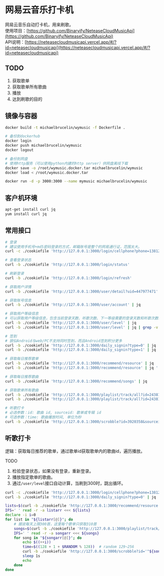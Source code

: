 # 网易云音乐打卡机

网易云音乐自动打卡机，用来刷歌。  
使用项目：[https://github.com/Binaryify/NeteaseCloudMusicApi](https://github.com/Binaryify/NeteaseCloudMusicApi)  
API说明：[https://neteasecloudmusicapi.vercel.app/#/?id=neteasecloudmusicapi](https://neteasecloudmusicapi.vercel.app/#/?id=neteasecloudmusicapi)

## TODO

1. 获取歌单
2. 获取歌单所有歌曲
3. 播放
4. 达到刷歌的目的

## 镜像与容器

```bash
docker build -t michaelbrucelin/wymusic -f Dockerfile .

# 备份到dockerhub
docker login
docker push michaelbrucelin/wymusic
docker logout

# 备份到网盘
# 使用http服务（可以使用python内建的http server）供网盘离线下载
docker save -o /root/wymusic.docker.tar michaelbrucelin/wymusic
docker load < /root/wymusic.docker.tar

docker run -d -p 3000:3000 --name mymusic michaelbrucelin/wymusic
```

## 客户机环境

```bash
apt-get install curl jq
yum install curl jq
```

## 常用接口

```bash
# 登录
# 建议使用手机号+md5密码登录的方式，邮箱账号是整个的网易通行证，范围太大。
curl -c ./cookiefile 'http://127.0.0.1:3000/login/cellphone?phone=13812345678&md5_password=675053bf6403c0a4531a65ac09717226' | jq

# 查看登录状态
curl -b ./cookiefile 'http://127.0.0.1:3000/login/status'

# 刷新登录
curl -b ./cookiefile 'http://127.0.0.1:3000/login/refresh'

# 获取用户详情
curl -b ./cookiefile 'http://127.0.0.1:3000/user/detail?uid=447977471' | jq

# 获取账号信息
curl -b ./cookiefile 'http://127.0.0.1:3000/user/account' | jq

# 获取用户等级信息
# 可以获取用户等级信息，包含当前登录天数、听歌次数、下一等级需要的登录天数和听歌次数、当前等级进度，对应：https://music.163.com/#/user/level
curl -b ./cookiefile 'http://127.0.0.1:3000/user/level' | jq
curl -b ./cookiefile 'http://127.0.0.1:3000/user/level' | jq | grep -v info

# 签到
# 貌似Android与web/PC不支持同时签到，而且Android签到积分更多
curl -b ./cookiefile 'http://127.0.0.1:3000/daily_signin?type=0' | jq  # Android签到，可以忽略type=0
curl -b ./cookiefile 'http://127.0.0.1:3000/daily_signin?type=1' | jq  # web/PC签到

# 获取每日推荐歌单
curl -b ./cookiefile 'http://127.0.0.1:3000/recommend/resource' | jq
curl -b ./cookiefile 'http://127.0.0.1:3000/recommend/resource' | jq '.recommend[].id'

# 获取每日推荐歌曲
curl -b ./cookiefile 'http://127.0.0.1:3000/recommend/songs' | jq

# 获取歌单所有歌曲
curl -b ./cookiefile 'http://127.0.0.1:3000/playlist/track/all?id=24381616&limit=310' | jq
curl -b ./cookiefile 'http://127.0.0.1:3000/playlist/track/all?id=24381616&limit=310' | jq '.songs[].id'

# 听歌打卡
# 必选参数：id: 歌曲 id, sourceid: 歌单或专辑 id
# 可选参数：time: 歌曲播放时间, 单位为秒
curl -b ./cookiefile 'http://127.0.0.1:3000/scrobble?id=3920358&sourceid=24381616&time=256'
```

## 听歌打卡

逻辑：获取每日推荐的歌单，通过歌单id获取歌单内的歌曲id，遍历播放。  

TODO

1. 检验登录状态，如果没有登录，重新登录。
2. 播放指定歌单的歌曲。
3. 通过`/user/level`接口自动计算，当刷到300时，跳出循环。

```bash
curl -c ./cookiefile 'http://127.0.0.1:3000/login/cellphone?phone=13812345678&md5_password=675053bf6403c0a4531a65ac09717226' | jq
curl -b ./cookiefile 'http://127.0.0.1:3000/daily_signin?type=0' | jq

lists=$(curl -b ./cookiefile 'http://127.0.0.1:3000/recommend/resource' | jq '.recommend[].id')
IFS=' ' read -r -a listarr <<< ${lists}
declare -i i=0
for list in "${listarr[@]}"; do
    # 据说每天上限300首，这里每个歌单只获取310首
    songs=$(curl -b ./cookiefile 'http://127.0.0.1:3000/playlist/track/all?id=24381616&limit=310' | jq '.songs[].id')
    IFS=' ' read -r -a songarr <<< ${songs}
    for song in "${songarr[@]}"; do
        echo $((++i))
        time=$((128 + 1 + $RANDOM % 128))  # random 129~256
        curl -b ./cookiefile 'http://127.0.0.1:3000/scrobble?id='"${song}"'&sourceid='"${list}"'&time='"${time}"
        sleep 1s
        echo
    done
done
```
